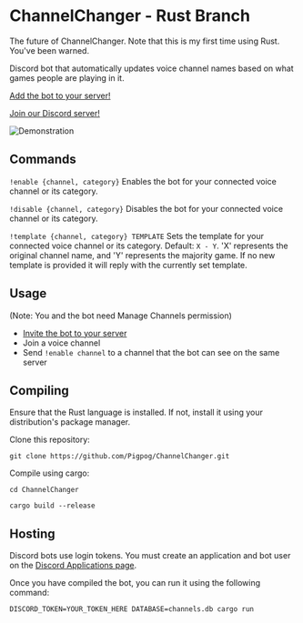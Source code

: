 # ChannelChanger - Rust Branch
The future of ChannelChanger. Note that this is my first time using Rust. You've been warned.

Discord bot that automatically updates voice channel names based on what games people are playing in it.

[Add the bot to your server!](https://discordapp.com/oauth2/authorize?client_id=815686117122506842&scope=bot&permissions=16)

[Join our Discord server!](https://discord.gg/ExPdGsW)

![Demonstration](https://github.com/Pigpog/ChannelChanger/raw/master/example.png)

## Commands
`!enable {channel, category}` Enables the bot for your connected voice channel or its category.

`!disable {channel, category}` Disables the bot for your connected voice channel or its category.

`!template {channel, category} TEMPLATE` Sets the template for your connected voice channel or its category.
Default: `X - Y`. 'X' represents the original channel name, and 'Y' represents the majority game. If no new template is provided it will reply with the currently set template.

## Usage
(Note: You and the bot need Manage Channels permission)
 - [Invite the bot to your server](https://discordapp.com/oauth2/authorize?client_id=815686117122506842&scope=bot&permissions=16)
 - Join a voice channel
 - Send `!enable channel` to a channel that the bot can see on the same server

## Compiling

Ensure that the Rust language is installed. If not, install it using your
distribution's package manager.

Clone this repository:

```
git clone https://github.com/Pigpog/ChannelChanger.git
```

Compile using cargo:

```
cd ChannelChanger

cargo build --release
```

## Hosting

Discord bots use login tokens.
You must create an application and bot user on the [Discord Applications page](https://discord.com/developers/applications).

Once you have compiled the bot, you can run it using the following command:

```
DISCORD_TOKEN=YOUR_TOKEN_HERE DATABASE=channels.db cargo run
```

